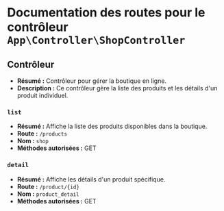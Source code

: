 # Documentation des routes pour le contrôleur `App\Controller\ShopController`

## Contrôleur
- **Résumé :** Contrôleur pour gérer la boutique en ligne.
- **Description :** Ce contrôleur gère la liste des produits et les détails d'un produit individuel.

### `list`
- **Résumé :** Affiche la liste des produits disponibles dans la boutique.
- **Route :** `/products`
- **Nom :** `shop`
- **Méthodes autorisées :** GET

### `detail`
- **Résumé :** Affiche les détails d'un produit spécifique.
- **Route :** `/product/{id}`
- **Nom :** `product_detail`
- **Méthodes autorisées :** GET

